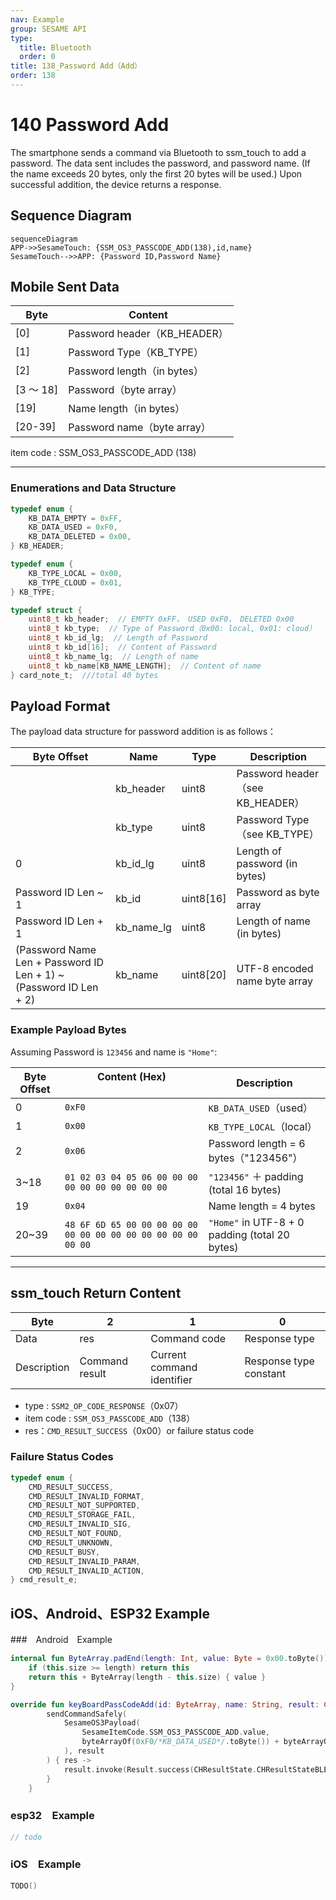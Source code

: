 ```yaml
---
nav: Example
group: SESAME API
type:
  title: Bluetooth
  order: 0
title: 138_Password Add（Add）
order: 138
---
```


# 140 Password Add

The smartphone sends a command via Bluetooth to ssm_touch to add a password.
The data sent includes the password, and password name. (If the name exceeds 20 bytes, only the first 20 bytes will be used.)
Upon successful addition, the device returns a response.

## Sequence Diagram

```mermaid
sequenceDiagram
APP->>SesameTouch: {SSM_OS3_PASSCODE_ADD(138),id,name}
SesameTouch-->>APP: {Password ID,Password Name}
```

## Mobile Sent Data

| Byte  | Content                    |
| --------- | ----------------------- |
| [0]       | Password header（KB_HEADER） |
| [1]       | Password Type（KB_TYPE）     |
| [2]       | Password length（in bytes） |
| [3 ～ 18] | Password（byte array）  |
| [19]      | Name length（in bytes）      |
| [20-39]   | Password name（byte array）        |

item code : SSM_OS3_PASSCODE_ADD (138)

---

### Enumerations and Data Structure

```c
typedef enum {
    KB_DATA_EMPTY = 0xFF,
    KB_DATA_USED = 0xF0,
    KB_DATA_DELETED = 0x00,
} KB_HEADER;

typedef enum {
    KB_TYPE_LOCAL = 0x00,
    KB_TYPE_CLOUD = 0x01,
} KB_TYPE;

typedef struct {
    uint8_t kb_header;  // EMPTY 0xFF， USED 0xF0， DELETED 0x00
    uint8_t kb_type;  // Type of Password（0x00: local, 0x01: cloud）
    uint8_t kb_id_lg;  // Length of Password
    uint8_t kb_id[16];  // Content of Password
    uint8_t kb_name_lg;  // Length of name
    uint8_t kb_name[KB_NAME_LENGTH];  // Content of name
} card_note_t;  ///total 40 bytes
```

## Payload Format

The payload data structure for password addition is as follows：

| Byte Offset            | Name       | Type      | Description       |
| ------------------------- | ---------- | --------- | ---------------------------- |
|                            | kb_header  | uint8     | Password header（see KB_HEADER） |
|                    　　　　 | kb_type    | uint8     | Password Type（see KB_TYPE）     |
| 0                   　　　 | kb_id_lg   | uint8     | Length of password (in bytes)  |
| Password ID Len ~ 1       | kb_id      | uint8[16] | Password as byte array              |
| Password ID Len + 1       | kb_name_lg | uint8     | Length of name (in bytes)          |
| (Password Name Len + Password ID Len + 1) ~ (Password ID Len + 2) | kb_name    | uint8[20] | UTF-8 encoded name byte array  |

### Example Payload Bytes

Assuming Password is  `123456` and name is  `"Home"`:

| Byte Offset | Content (Hex)         　　　　　　                      　    | Description                     |
| -------- | ------------------------------------------------------------- | ------------------------------- |
| 0        | `0xF0`                                                        | `KB_DATA_USED`（used）        |
| 1        | `0x00`                                                        | `KB_TYPE_LOCAL`（local）|
| 2        | `0x06`                                                        | Password length = 6 bytes（"123456"）  |
| 3\~18    | `01 02 03 04 05 06 00 00 00 00 00 00 00 00 00 00`             | `"123456"` ＋ padding (total 16 bytes) |
| 19       | `0x04`                                                        | Name length = 4 bytes                |
| 20\~39   | `48 6F 6D 65 00 00 00 00 00 00 00 00 00 00 00 00 00 00 00 00` | `"Home"` in UTF-8 + 0 padding (total 20 bytes) |

---

## ssm_touch Return Content

| Byte | 2            | 1         | 0        |
| ---- | ------------ | --------- | -------- |
| Data | res          | Command code | Response type     |
| Description | Command result | Current command identifier  | Response type constant |

- type : `SSM2_OP_CODE_RESPONSE`（0x07）
- item code : `SSM_OS3_PASSCODE_ADD`（138）
- res：`CMD_RESULT_SUCCESS`（0x00）or failure status code

### Failure Status Codes

```C
typedef enum {
    CMD_RESULT_SUCCESS,
    CMD_RESULT_INVALID_FORMAT,
    CMD_RESULT_NOT_SUPPORTED,
    CMD_RESULT_STORAGE_FAIL,
    CMD_RESULT_INVALID_SIG,
    CMD_RESULT_NOT_FOUND,
    CMD_RESULT_UNKNOWN,
    CMD_RESULT_BUSY,
    CMD_RESULT_INVALID_PARAM,
    CMD_RESULT_INVALID_ACTION,
} cmd_result_e;
```

## iOS、Android、ESP32 Example

###　Android　Example

```kotlin
internal fun ByteArray.padEnd(length: Int, value: Byte = 0x00.toByte()): ByteArray {
    if (this.size >= length) return this
    return this + ByteArray(length - this.size) { value }
}

override fun keyBoardPassCodeAdd(id: ByteArray, name: String, result: CHResult<CHEmpty>) {
        sendCommandSafely(
            SesameOS3Payload(
                SesameItemCode.SSM_OS3_PASSCODE_ADD.value,
                byteArrayOf(0xF0/*KB_DATA_USED*/.toByte()) + byteArrayOf(0x00/*KB_TYPE_LOCAL*/.toByte()) + byteArrayOf(id.size.toByte()) + id.padEnd(16, 0x00.toByte()) + byteArrayOf(name.toByteArray().size.toByte()) + name.toByteArray().padEnd(16, 0x00.toByte())
            ), result
        ) { res ->
            result.invoke(Result.success(CHResultState.CHResultStateBLE(CHEmpty())))
        }
    }

```

### esp32　Example

```c
// todo
```

### iOS　Example

```swift
TODO()

```